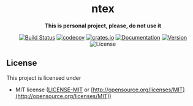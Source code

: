 <div align="center">
 <p><h1>ntex</h1> </p>
  <p><strong>This is personal project, please, do not use it</strong> </p>
  <p>

[![Build Status](https://github.com/ntex-rs/ntex/workflows/CI%20(Linux)/badge.svg)](https://travis-ci.org/ntex-rs/ntex) 
[![codecov](https://codecov.io/gh/fafhrd91/btex/branch/master/graph/badge.svg)](https://codecov.io/gh/fafhrd91/ntex) 
[![crates.io](https://meritbadge.herokuapp.com/ntex)](https://crates.io/crates/ntex) 
[![Documentation](https://docs.rs/ntex/badge.svg)](https://docs.rs/ntex) 
[![Version](https://img.shields.io/badge/rustc-1.42+-lightgray.svg)](https://blog.rust-lang.org/2020/03/12/Rust-1.42.html) 
![License](https://img.shields.io/crates/l/ntex.svg) 

  </p>
</div>

## License

This project is licensed under

* MIT license ([LICENSE-MIT](LICENSE-MIT) or [http://opensource.org/licenses/MIT](http://opensource.org/licenses/MIT))
